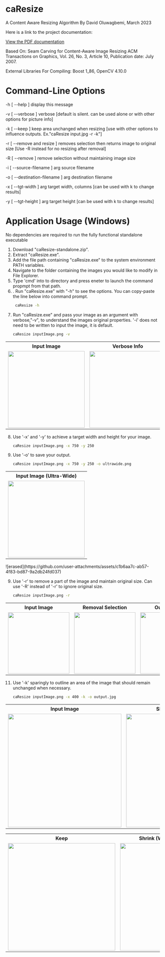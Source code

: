 # caResize
A Content Aware Resizing Algorithm By David Oluwagbemi, March 2023

Here is a link to the project documentation:

[View the PDF documentation](Content_Aware_Resizing.pdf)

Based On:
Seam Carving for Content-Aware Image Resizing
ACM Transactions on Graphics, Vol. 26, No. 3, Article 10, Publication date: July 2007.

External Libraries For Compiling:
Boost 1_86, 
OpenCV 4.10.0

# Command-Line Options

  -h [ --help ]                     display this message
  
  -v [ --verbose ]                  verbose [default is silent. can be used
                                    alone or with other options for picture
                                    info]
                                    
  -k [ --keep ]                     keep area unchanged when resizing [use with
                                    other options to influence outputs.
                                    Ex."caResize input.jpg -r -k"]
                                    
  -r [ --remove and resize ]        removes selection then returns image to
                                    original size [Use -R instead for no
                                    resizing after removal]
                                    
  -R [ --remove ]                   remove selection without maintaining image
                                    size
                                    
  -i [ --source-filename ] arg      source filename
  
  -o [ --destination-filename ] arg destination filename
  
  -x [ --tgt-width ] arg            target width, columns [can be used with k
                                    to change results]
                                    
  -y [ --tgt-height ] arg           target height [can be used with k to change
                                    results]

# Application Usage (Windows)
No dependencies are required to run the fully functional standalone executable
1. Download "caResize-standalone.zip".
2. Extract "caResize.exe".
3. Add the file path containing "caResize.exe" to the system environment PATH variables.
4. Navigate to the folder containing the images you would like to modify in File Explorer.
5. Type 'cmd' into to directory and press eneter to launch the command propmpt from that path.
6. .  Run "caResize.exe" with "-h" to see the options. You can copy-paste the line below into command prompt.
   ```bash
    caResize -h
7. Run "caResize.exe" and pass your image as an argument with verbose,"-v", to understand the images original properties. '-i' does not need to be written to input the image, it is default.
   ```bash
   caResize inputImage.png -v

<p align="center">
  <table>
    <tr>
      <th>Input Image</th>
      <th>Verbose Info</th>
    </tr>
    <tr>
      <td><img src="https://github.com/user-attachments/assets/d9b45ae2-6989-4997-ac5b-f59bfcd10727" height="250"></td>
      <td><img src="https://github.com/user-attachments/assets/b0428a56-b10a-45e1-b079-705f4fed88e8" height="250"></td>
    </tr>
  </table>
</p>

8. Use '-x' and '-y' to achieve a target width and height for your image.
   ```bash
   caResize inputImage.png -x 750 -y 250
9. Use '-o' to save your output.
    ```bash
   caResize inputImage.png -x 750 -y 250 -o ultrawide.png
<p align="center">
  <table>
    <tr>
      <th>Input Image (Ultra-Wide)</th>
    </tr>
    <tr>
      <td><img src="https://github.com/user-attachments/assets/b7722594-ce54-4032-abac-2e852d5524d0" height="250"></td>
    </tr>
  </table>
</p>
![erased](https://github.com/user-attachments/assets/c1b6aa7c-ab57-4f83-bd87-9a2db24fd037)



9. Use '-r' to remove a part of the image and maintain original size. Can use '-R' instead of '-r' to ignore original size.
   ```bash
   caResize inputImage.png -r

<p align="center">
  <table>
    <tr>
      <th>Input Image </th>
      <th>Removal Selection</th>
      <th>Output Image</th>
    </tr>
    <tr>
      <td><img src="https://github.com/user-attachments/assets/29cacbc9-751e-4631-baa3-9cd86bb2cf9d" height="200"></td>
      <td><img src="https://github.com/user-attachments/assets/c85e69ef-2436-414e-8d5b-75bccf593827" height="200"></td>
      <td><img src="https://github.com/user-attachments/assets/c1b6aa7c-ab57-4f83-bd87-9a2db24fd037" height="200"></td>
    </tr>
  </table>
</p>

11. Use '-k' sparingly to outline an area of the image that should remain unchanged when necessary.
    ```bash
    caResize inputImage.png -x 400 -k -o output.jpg

<p align="center">
  <table>
    <tr>
      <th>Input Image </th>
      <th>Shrink (Without Keep)</th>
    </tr>
    <tr>
      <td><img src="https://github.com/user-attachments/assets/e7dd8bf7-0794-4568-924e-42ea9e965b87" height="370"></td>
      <td><img src="https://github.com/user-attachments/assets/bc3c4d26-d96e-4715-8428-e2dbae7d697c" height="370"></td>
    </tr>
  </table>
</p>

<p align="center">
  <table>
    <tr>
      <th>Keep </th>
      <th>Shrink (With Keep Selection)</th>
    </tr>
    <tr>
      <td><img src="https://github.com/user-attachments/assets/4da30257-c9d2-4d74-b7a7-0a2044319961" height="350"></td>
      <td><img src="https://github.com/user-attachments/assets/0cb136cf-dc7d-4c04-8636-b4d7e91ef92c" height="350"></td>
    </tr>
  </table>
</p>
